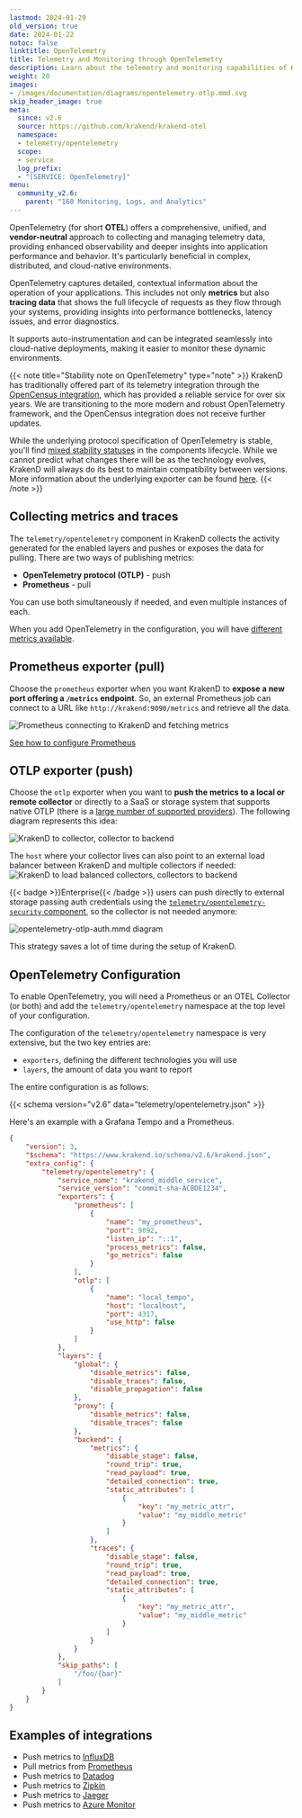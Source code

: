 ```yaml
---
lastmod: 2024-01-29
old_version: true
date: 2024-01-22
notoc: false
linktitle: OpenTelemetry
title: Telemetry and Monitoring through OpenTelemetry
description: Learn about the telemetry and monitoring capabilities of KrakenD API Gateway using OTEL, enabling real-time visibility and analysis of API performance
weight: 20
images:
- /images/documentation/diagrams/opentelemetry-otlp.mmd.svg
skip_header_image: true
meta:
  since: v2.6
  source: https://github.com/krakend/krakend-otel
  namespace:
  - telemetry/opentelemetry
  scope:
  - service
  log_prefix:
  - "[SERVICE: OpenTelemetry]"
menu:
  community_v2.6:
    parent: "160 Monitoring, Logs, and Analytics"
---
```

OpenTelemetry (for short **OTEL**) offers a comprehensive, unified, and **vendor-neutral** approach to collecting and managing telemetry data, providing enhanced observability and deeper insights into application performance and behavior. It's particularly beneficial in complex, distributed, and cloud-native environments.

OpenTelemetry captures detailed, contextual information about the operation of your applications. This includes not only **metrics** but also **tracing data** that shows the full lifecycle of requests as they flow through your systems, providing insights into performance bottlenecks, latency issues, and error diagnostics.

It supports auto-instrumentation and can be integrated seamlessly into cloud-native deployments, making it easier to monitor these dynamic environments.

{{< note title="Stability note on OpenTelemetry" type="note" >}}
KrakenD has traditionally offered part of its telemetry integration through the [OpenCensus integration](/docs/v2.6/telemetry/opencensus/), which has provided a reliable service for over six years. We are transitioning to the more modern and robust OpenTelemetry framework, and the OpenCensus integration does not receive further updates.

While the underlying protocol specification of OpenTelemetry is stable, you'll find [mixed stability statuses](https://opentelemetry.io/docs/specs/status/) in the components lifecycle. While we cannot predict what changes there will be as the technology evolves, KrakenD will always do its best to maintain compatibility between versions. More information about the underlying exporter can be found [here](https://opentelemetry.io/docs/languages/go/exporters/).
{{< /note >}}


## Collecting metrics and traces
The `telemetry/opentelemetry` component in KrakenD collects the activity generated for the enabled layers and pushes or exposes the data for pulling. There are two ways of publishing metrics:

- **OpenTelemetry protocol (OTLP)** - push
- **Prometheus** - pull

You can use both simultaneously if needed, and even multiple instances of each.

When you add OpenTelemetry in the configuration, you will have [different metrics available](/docs/v2.6/telemetry/opentelemetry-layers-metrics/).

## Prometheus exporter (pull)
Choose the `prometheus` exporter when you want KrakenD to **expose a new port offering a `/metrics` endpoint**. So, an external Prometheus job can connect to a URL like `http://krakend:9090/metrics` and retrieve all the data.

![Prometheus connecting to KrakenD and fetching metrics](/images/documentation/diagrams/opentelemetry-prometheus.mmd.svg)

[See how to configure Prometheus](/docs/v2.6/telemetry/prometheus/)

## OTLP exporter (push)
Choose the `otlp` exporter when you want to **push the metrics to a local or remote collector** or directly to a SaaS or storage system that supports native OTLP (there is a [large number of supported providers](/docs/v2.6/telemetry/#opentelemetry-integrations)). The following diagram represents this idea:

![KrakenD to collector, collector to backend](/images/documentation/diagrams/opentelemetry-otlp.mmd.svg)

The `host` where your collector lives can also point to an external load balancer between KrakenD and multiple collectors if needed:
![KrakenD to load balanced collectors, collectors to backend](/images/documentation/diagrams/opentelemetry-otlp-lb.mmd.svg)


{{< badge >}}Enterprise{{< /badge >}} users can push directly to external storage passing auth credentials using the [`telemetry/opentelemetry-security` component](/docs/enterprise/telemetry/opentelemetry-security/), so the collector is not needed anymore:

![opentelemetry-otlp-auth.mmd diagram](/images/documentation/diagrams/opentelemetry-otlp-auth.mmd.svg)

This strategy saves a lot of time during the setup of KrakenD.


## OpenTelemetry Configuration
To enable OpenTelemetry, you will need a Prometheus or an OTEL Collector (or both) and add the `telemetry/opentelemetry` namespace at the top level of your configuration.


The configuration of the `telemetry/opentelemetry` namespace is very extensive, but the two key entries are:

- `exporters`, defining the different technologies you will use
- `layers`, the amount of data you want to report

The entire configuration is as follows:

{{< schema version="v2.6" data="telemetry/opentelemetry.json" >}}

Here's an example with a Grafana Tempo and a Prometheus.

```json
{
    "version": 3,
    "$schema": "https://www.krakend.io/schema/v2.6/krakend.json",
    "extra_config": {
        "telemetry/opentelemetry": {
            "service_name": "krakend_middle_service",
            "service_version": "commit-sha-ACBDE1234",
            "exporters": {
                "prometheus": [
                    {
                        "name": "my_prometheus",
                        "port": 9092,
                        "listen_ip": "::1",
                        "process_metrics": false,
                        "go_metrics": false
                    }
                ],
                "otlp": [
                    {
                        "name": "local_tempo",
                        "host": "localhost",
                        "port": 4317,
                        "use_http": false
                    }
                ]
            },
            "layers": {
                "global": {
                    "disable_metrics": false,
                    "disable_traces": false,
                    "disable_propagation": false
                },
                "proxy": {
                    "disable_metrics": false,
                    "disable_traces": false
                },
                "backend": {
                    "metrics": {
                        "disable_stage": false,
                        "round_trip": true,
                        "read_payload": true,
                        "detailed_connection": true,
                        "static_attributes": [
                            {
                                "key": "my_metric_attr",
                                "value": "my_middle_metric"
                            }
                        ]
                    },
                    "traces": {
                        "disable_stage": false,
                        "round_trip": true,
                        "read_payload": true,
                        "detailed_connection": true,
                        "static_attributes": [
                            {
                                "key": "my_metric_attr",
                                "value": "my_middle_metric"
                            }
                        ]
                    }
                }
            },
            "skip_paths": [
                "/foo/{bar}"
            ]
        }
    }
}
```
## Examples of integrations
- Push metrics to [InfluxDB](/docs/v2.6/telemetry/influxdb/)
- Pull metrics from [Prometheus](/docs/v2.6/telemetry/prometheus/)
- Push metrics to [Datadog](/docs/v2.6/telemetry/datadog/)
- Push metrics to [Zipkin](/docs/v2.6/telemetry/zipkin/)
- Push metrics to [Jaeger](/docs/v2.6/telemetry/jaeger/)
- Push metrics to [Azure Monitor](/docs/v2.6/telemetry/azure/)